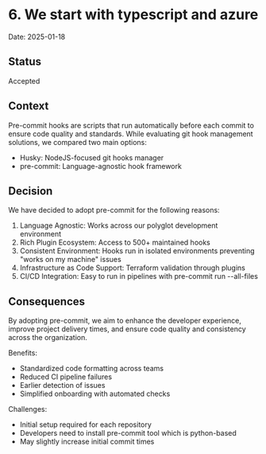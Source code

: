 # 6. We start with typescript and azure

Date: 2025-01-18

## Status

Accepted

## Context

Pre-commit hooks are scripts that run automatically before each commit to ensure
code quality and standards. While evaluating git hook management solutions, we
compared two main options:

- Husky: NodeJS-focused git hooks manager
- pre-commit: Language-agnostic hook framework

## Decision

We have decided to adopt pre-commit for the following reasons:

1. Language Agnostic: Works across our polyglot development environment
2. Rich Plugin Ecosystem: Access to 500+ maintained hooks
3. Consistent Environment: Hooks run in isolated environments preventing "works
   on my machine" issues
4. Infrastructure as Code Support: Terraform validation through plugins
5. CI/CD Integration: Easy to run in pipelines with pre-commit run --all-files

## Consequences

By adopting pre-commit, we aim to enhance the developer experience, improve
project delivery times, and ensure code quality and consistency across the
organization.

Benefits:

- Standardized code formatting across teams
- Reduced CI pipeline failures
- Earlier detection of issues
- Simplified onboarding with automated checks

Challenges:

- Initial setup required for each repository
- Developers need to install pre-commit tool which is python-based
- May slightly increase initial commit times
